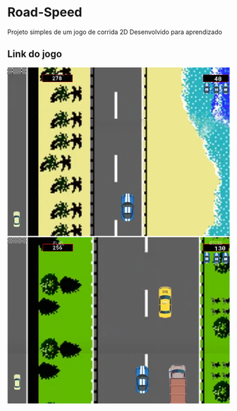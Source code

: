 # Road-Speed
Projeto simples de um jogo de corrida 2D Desenvolvido para aprendizado 

## Link do jogo


![ScreenShoots do jogo](https://github.com/AdrianoPaivaSantos/Road-Speed/blob/main/ScreenShoot%20Road%20Speed/Captura%20de%20tela%202024-06-30%20151132.png)
![ScreenShoots do jogo](https://github.com/AdrianoPaivaSantos/Road-Speed/blob/main/ScreenShoot%20Road%20Speed/Captura%20de%20tela%202024-06-30%20151204.png)
